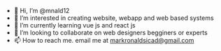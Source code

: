 - 👋 Hi, I’m @mnald12
- 👀 I’m interested in creating website, webapp and web based systems
- 🌱 I’m currently learning vue js and react js
- 💞️ I’m looking to collaborate on web designers begginers or experts
- 📫 How to reach me. email me at markronaldsicad@gmail.com

<!---
mnald12/mnald12 is a ✨ special ✨ repository because its `README.md` (this file) appears on your GitHub profile.
You can click the Preview link to take a look at your changes.
--->
